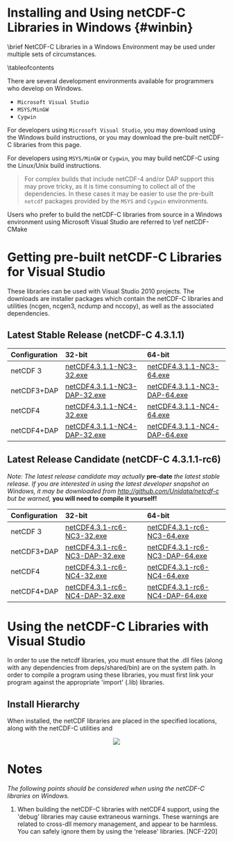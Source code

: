 Installing and Using netCDF-C Libraries in Windows {#winbin}
==================================================

\brief NetCDF-C Libraries in a Windows Environment may be used under multiple sets of circumstances.



\tableofcontents

There are several development environments available for programmers who develop on Windows. 

* `Microsoft Visual Studio `
* `MSYS/MinGW`
* `Cygwin`

For developers using `Microsoft Visual Studio`, you may download using the Windows build instructions, or you may download the pre-built netCDF-C libraries from this page.

For developers using `MSYS/MinGW` or `Cygwin`, you may build netCDF-C using the Linux/Unix build instructions.  

> For complex builds that include netCDF-4 and/or DAP support this may prove tricky, as it is time consuming to collect all of the dependencies.  In these cases it may be easier to use the pre-built `netcdf` packages provided by the `MSYS` and `Cygwin` environments.

Users who prefer to build the netCDF-C libraries from source in a Windows environment using Microsoft Visual Studio are referred to \ref netCDF-CMake

# Getting pre-built netCDF-C Libraries for Visual Studio

These libraries can be used with Visual Studio 2010 projects.  The downloads are installer packages which contain the netCDF-C libraries and utilities (ncgen, ncgen3, ncdump and nccopy), as well as the associated dependencies.  

## Latest Stable Release (netCDF-C 4.3.1.1)

Configuration		| 32-bit 						| 64-bit |
:-------------------|:--------							|:-------|
netCDF 3		| [netCDF4.3.1.1-NC3-32.exe][r1]		| [netCDF4.3.1.1-NC3-64.exe][r5] 
netCDF3+DAP		| [netCDF4.3.1.1-NC3-DAP-32.exe][r2]	| [netCDF4.3.1.1-NC3-DAP-64.exe][r6]
netCDF4			| [netCDF4.3.1.1-NC4-32.exe][r3]		| [netCDF4.3.1.1-NC4-64.exe][r7]
netCDF4+DAP		| [netCDF4.3.1.1-NC4-DAP-32.exe][r4]	| [netCDF4.3.1.1-NC4-DAP-64.exe][r8]



## Latest Release Candidate (netCDF-C 4.3.1.1-rc6)

*Note: The latest release candidate may actually* **pre-date** *the latest stable release.  If you are interested in using the latest developer snapshot on Windows, it  may be downloaded from http://github.com/Unidata/netcdf-c but be warned,* **you will need to compile it yourself!**

Configuration		| 32-bit 						| 64-bit |
:-------------------|:--------							|:-------|
netCDF 3		| [netCDF4.3.1-rc6-NC3-32.exe][rc1]		| [netCDF4.3.1-rc6-NC3-64.exe][rc6] 
netCDF3+DAP		| [netCDF4.3.1-rc6-NC3-DAP-32.exe][rc2]	| [netCDF4.3.1-rc6-NC3-DAP-64.exe][rc6]
netCDF4			| [netCDF4.3.1-rc6-NC4-32.exe][rc3]		| [netCDF4.3.1-rc6-NC4-64.exe][rc7]
netCDF4+DAP		| [netCDF4.3.1-rc6-NC4-DAP-32.exe][rc4]	| [netCDF4.3.1-rc6-NC4-DAP-64.exe][rc8]

# Using the netCDF-C Libraries with Visual Studio
In order to use the netcdf libraries, you must ensure that the .dll files (along with any dependencies from deps/shared/bin) are on the system path. In order to compile a program using these libraries, you must first link your program against the appropriate 'import' (.lib) libraries.  

## Install Hierarchy

When installed, the netCDF libraries are placed in the specified locations, along with the netCDF-C utilities and 

<center>
<IMG SRC="InstallTreeWindows.jpg" />
</center>

# Notes

*The following points should be considered when using the netCDF-C libraries on Windows.*

1. When building the netCDF-C libraries with netCDF4 support, using the 'debug' libraries may cause extraneous warnings. These warnings are related to cross-dll memory management, and appear to be harmless. You can safely ignore them by using the 'release' libraries. [NCF-220]


[r1]: http://www.unidata.ucar.edu/netcdf/win_netcdf/netCDF4.3.1.1-NC3-32.exe
[r2]: http://www.unidata.ucar.edu/netcdf/win_netcdf/netCDF4.3.1.1-NC3-DAP-32.exe
[r3]: http://www.unidata.ucar.edu/netcdf/win_netcdf/netCDF4.3.1.1-NC4-32.exe
[r4]: http://www.unidata.ucar.edu/netcdf/win_netcdf/netCDF4.3.1.1-NC4-DAP-32.exe
[r5]: http://www.unidata.ucar.edu/netcdf/win_netcdf/netCDF4.3.1.1-NC3-64.exe
[r6]: http://www.unidata.ucar.edu/netcdf/win_netcdf/netCDF4.3.1.1-NC3-DAP-64.exe
[r7]: http://www.unidata.ucar.edu/netcdf/win_netcdf/netCDF4.3.1.1-NC4-64.exe
[r8]: http://www.unidata.ucar.edu/netcdf/win_netcdf/netCDF4.3.1.1-NC4-DAP-64.exe


[rc1]: http://www.unidata.ucar.edu/netcdf/win_netcdf/netCDF4.3.1-rc6-NC3-32.exe
[rc2]: http://www.unidata.ucar.edu/netcdf/win_netcdf/netCDF4.3.1-rc6-NC3-DAP-32.exe
[rc3]: http://www.unidata.ucar.edu/netcdf/win_netcdf/netCDF4.3.1-rc6-NC4-32.exe
[rc4]: http://www.unidata.ucar.edu/netcdf/win_netcdf/netCDF4.3.1-rc6-NC4-DAP-32.exe
[rc6]: http://www.unidata.ucar.edu/netcdf/win_netcdf/netCDF4.3.1-rc6-NC3-64.exe
[rc6]: http://www.unidata.ucar.edu/netcdf/win_netcdf/netCDF4.3.1-rc6-NC3-DAP-64.exe
[rc7]: http://www.unidata.ucar.edu/netcdf/win_netcdf/netCDF4.3.1-rc6-NC4-64.exe
[rc8]: http://www.unidata.ucar.edu/netcdf/win_netcdf/netCDF4.3.1-rc6-NC4-DAP-64.exe

